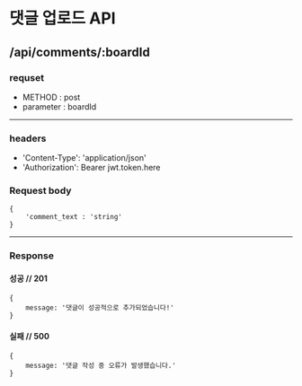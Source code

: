 # 댓글 업로드 API

## /api/comments/:boardId

### requset

- METHOD : post
- parameter : boardId

---

### headers

- 'Content-Type': 'application/json'
- 'Authorization': Bearer jwt.token.here

### Request body

```
{
    'comment_text : 'string'
}
```

---

### Response

#### 성공 // 201

```
{
    message: '댓글이 성공적으로 추가되었습니다!'
}
```

#### 실패 // 500

```
{
    message: '댓글 작성 중 오류가 발생했습니다.'
}
```
